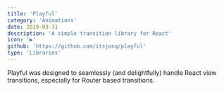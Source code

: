 ```yaml
---
title: 'Playful'
category: 'Animations'
date: 2019-03-31
description: 'A simple transition library for React'
icon: '▶️'
github: 'https://github.com/itsjonq/playful'
type: 'Libraries'
---
```


Playful was designed to seamlessly (and delightfully) handle React view transitions, especially for Router based transitions.
